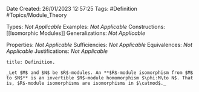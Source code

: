 <div class="topSpace"></div>

Date Created: 26/01/2023 12:57:25
Tags: #Definition #Topics/Module_Theory

Types: _Not Applicable_
Examples: _Not Applicable_
Constructions: [[Isomorphic Modules]]
Generalizations: _Not Applicable_

Properties: _Not Applicable_
Sufficiencies: _Not Applicable_
Equivalences: _Not Applicable_
Justifications: _Not Applicable_

``` ad-Definition
title: Definition.

_Let $M$ and $N$ be $R$-modules. An **$R$-module isomorphism from $M$ to $N$** is an invertible $R$-module homomorphism $\phi:M\to N$. That is, $R$-module isomorphisms are isomorphisms in $\catmod$._

```
